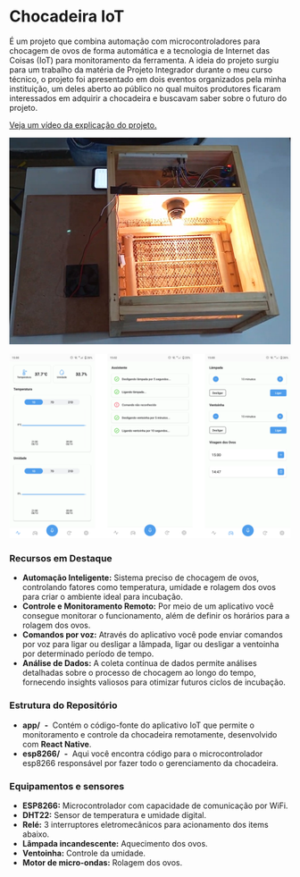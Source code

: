 # Chocadeira IoT

É um projeto que combina automação com microcontroladores para chocagem de ovos de forma automática e a tecnologia de Internet das Coisas (IoT) para monitoramento da ferramenta. A ideia do projeto surgiu para um trabalho da matéria de Projeto Integrador durante o meu curso técnico, o projeto foi apresentado em dois eventos organizados pela minha instituição, um deles aberto ao público no qual muitos produtores ficaram interessados em adquirir a chocadeira e buscavam saber sobre o futuro do projeto.

[Veja um vídeo da explicação do projeto.](https://photos.app.goo.gl/2SVVkY2Wyj5XuFg18)

<p align="center">
    <img src="./assets/chocadeira.jpg" alt="Imagem da chocadeira" width="600">
</p>
<p align="center">
    <img src="./assets/app.png" alt="Imagem do aplicativo" width="680">
</p>

### Recursos em Destaque

- **Automação Inteligente:** Sistema preciso de chocagem de ovos, controlando fatores como temperatura, umidade e rolagem dos ovos para criar o ambiente ideal para incubação.
- **Controle e Monitoramento Remoto:** Por meio de um aplicativo você consegue monitorar o funcionamento, além de definir os horários para a rolagem dos ovos.
- **Comandos por voz:** Através do aplicativo você pode enviar comandos por voz para ligar ou desligar a lâmpada, ligar ou desligar a ventoinha por determinado período de tempo.
- **Análise de Dados:** A coleta contínua de dados permite análises detalhadas sobre o processo de chocagem ao longo do tempo, fornecendo insights valiosos para otimizar futuros ciclos de incubação.

### Estrutura do Repositório

- **app/** &nbsp;**-**&nbsp; Contém o código-fonte do aplicativo IoT que permite o monitoramento e controle da chocadeira remotamente, desenvolvido com **React Native**.
- **esp8266/** &nbsp;**-**&nbsp; Aqui você encontra código para o microcontrolador esp8266 responsável por fazer todo o gerenciamento da chocadeira.

### Equipamentos e sensores

- **ESP8266:** Microcontrolador com capacidade de comunicação por WiFi.
- **DHT22:** Sensor de temperatura e umidade digital.
- **Relé:** 3 interruptores eletromecânicos para acionamento dos items abaixo.
- **Lâmpada incandescente:** Aquecimento dos ovos.
- **Ventoinha:** Controle da umidade.
- **Motor de micro-ondas:** Rolagem dos ovos.
